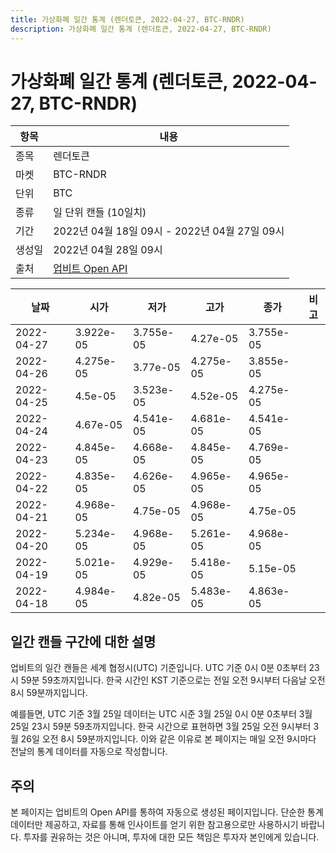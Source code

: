 ```yaml
---
title: 가상화폐 일간 통계 (렌더토큰, 2022-04-27, BTC-RNDR)
description: 가상화폐 일간 통계 (렌더토큰, 2022-04-27, BTC-RNDR)
---
```



가상화폐 일간 통계 (렌더토큰, 2022-04-27, BTC-RNDR)
===

|항목|내용|
|--|--|
|종목|렌더토큰|
|마켓|BTC-RNDR|
|단위|BTC|
|종류|일 단위 캔들 (10일치)|
|기간|2022년 04월 18일 09시 - 2022년 04월 27일 09시|
|생성일|2022년 04월 28일 09시|
|출처|[업비트 Open API](https://docs.upbit.com)|


|날짜|시가|저가|고가|종가|비고|
|--|--|--|--|--|--|
|2022-04-27|3.922e-05|3.755e-05|4.27e-05|3.755e-05|    |
|2022-04-26|4.275e-05|3.77e-05|4.275e-05|3.855e-05|    |
|2022-04-25|4.5e-05|3.523e-05|4.52e-05|4.275e-05|    |
|2022-04-24|4.67e-05|4.541e-05|4.681e-05|4.541e-05|    |
|2022-04-23|4.845e-05|4.668e-05|4.845e-05|4.769e-05|    |
|2022-04-22|4.835e-05|4.626e-05|4.965e-05|4.965e-05|    |
|2022-04-21|4.968e-05|4.75e-05|4.968e-05|4.75e-05|    |
|2022-04-20|5.234e-05|4.968e-05|5.261e-05|4.968e-05|    |
|2022-04-19|5.021e-05|4.929e-05|5.418e-05|5.15e-05|    |
|2022-04-18|4.984e-05|4.82e-05|5.483e-05|4.863e-05|    |


일간 캔들 구간에 대한 설명
---


업비트의 일간 캔들은 세계 협정시(UTC) 기준입니다. 
UTC 기준 0시 0분 0초부터 23시 59분 59초까지입니다. 
한국 시간인 KST 기준으로는 전일 오전 9시부터 다음날 오전 8시 59분까지입니다. 


예를들면, UTC 기준 3월 25일 데이터는 UTC 시준 3월 25일 0시 0분 0초부터 3월 25일 23시 59분 59초까지입니다. 
한국 시간으로 표현하면 3월 25일 오전 9시부터 3월 26일 오전 8시 59분까지입니다. 
이와 같은 이유로 본 페이지는 매일 오전 9시마다 전날의 통계 데이터를 자동으로 작성합니다. 


주의
---


본 페이지는 업비트의 Open API를 통하여 자동으로 생성된 페이지입니다. 
단순한 통계 데이터만 제공하고, 자료를 통해 인사이트를 얻기 위한 참고용으로만 사용하시기 바랍니다. 
투자를 권유하는 것은 아니며, 투자에 대한 모든 책임은 투자자 본인에게 있습니다. 
